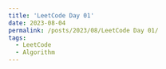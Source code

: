 ```yaml
---
title: 'LeetCode Day 01'
date: 2023-08-04
permalink: /posts/2023/08/LeetCode Day 01/
tags:
  - LeetCode
  - Algorithm
---
```

